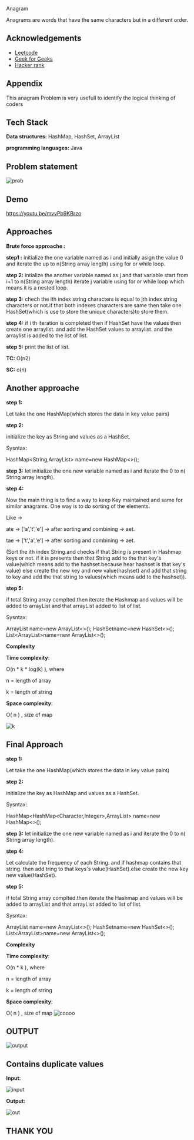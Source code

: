 
Anagram

Anagrams are words that have the same characters but in a different order.



## Acknowledgements

 - [Leetcode](https://leetcode.com/B171406/)
 - [Geek for Geeks]([https://github.com/matiassingers/awesome-readme](https://auth.geeksforgeeks.org/user/naveenpaezm5/practice))
 - [Hacker rank](https://www.hackerrank.com/naveenpallepu06)


## Appendix
This anagram Problem is very usefull to identify the logical thinking of coders
## Tech Stack

**Data structures:** HashMap, HashSet, ArrayList

**programming languages:** Java


## Problem statement
![prob](https://github.com/B171406/Anagram/assets/119347640/30e9e176-9424-4ce5-9c91-fe727bebb14d)
## Demo

https://youtu.be/mvvPb9KBrzo


## Approaches
**Brute force approache :**

**step1 :**
initialize the one variable named as i and initially asign the value 0 and iterate the up to n(String array length) using for or while loop.

**step 2:**
intialize the another variable named as j and that variable start from i+1 to n(String array length) iterate j variable using for or while loop which means it is a nested loop.

**step 3:** chech the ith index string characters is equal to jth index string characters or not.if that both indexes characters are same then take one HashSet(which is use to store the unique characters)to store them.

**step 4:** if i th iteration is completed then if HashSet have the values then create  one arraylist. and add the HashSet values to arraylist. and the arraylist is added to the list  of list.

**step 5:** print the list of list.

**TC:** O(n2)

**SC:** o(n)
## Another approache
**step 1:**

Let take the one HashMap(which stores the data in key value pairs)

**step 2:**

initialize the key as String and values as a HashSet.

Sysntax:

HashMap<String,ArrayList> name=new HashMap<>();

**step 3:**
let initialize the one new variable named as i and iterate the 0 to n( String array length).

**step 4:**

Now the main thing is to find a way to keep Key maintained and same for similar anagrams. One way is to do sorting of the elements.

Like ->

ate -> ['a','t','e'] -> after sorting and combining -> aet.

tae -> ['t','a','e'] -> after sorting and combining -> aet.

(Sort the ith index String.and checks if that String is present in Hashmap keys or not. if it is presents then that String add to the that key's value(which means add to the hashset.because hear hashset is that key's value) else create the new key and new value(hashset) and add that string to key and add the that string to values(which means add to the hashset)).

**step 5:**

if total String array complted.then iterate the Hashmap and values will be added to arrayList and that arrayList added to list of list.

Sysntax:

ArrayList<String> name=new ArrayList<>();
HashSet<String>name=new HashSet<>();
List<ArrayList<String>>name=new ArrayList<>();

**Complexity**

**Time complexity**:

 O(n * k * log(k) ), where

n = length of array

k = length of string

**Space complexity**:

 O( n ) , size of map
 
 ![k](https://github.com/B171406/Anagram/assets/119347640/ef404d48-4f56-4f03-9af1-e5198db07cf0)

## Final Approach

**step 1:**

Let take the one HashMap(which stores the data in key value pairs)

**step 2:**

initialize the key as HashMap and values as a HashSet.

Sysntax:

HashMap<HashMap<Character,Integer>,ArrayList> name=new HashMap<>();

**step 3:**
let initialize the one new variable named as i and iterate the 0 to n( String array length).

**step 4:**

Let calculate the frequency of each String. and if hashmap contains that string. then add tring to that keys's value(HashSet).else create the new key new value(HashSet).

**step 5:**

if total String array complted.then iterate the Hashmap and values will be added to arrayList and that arrayList added to list of list.

Sysntax:

ArrayList<String> name=new ArrayList<>();
HashSet<String>name=new HashSet<>();
List<ArrayList<String>>name=new ArrayList<>();

**Complexity**

**Time complexity**:

 O(n * k ), where

n = length of array

k = length of string

**Space complexity**:

 O( n ) , size of map
 ![coooo](https://github.com/B171406/Anagram/assets/119347640/f4d4ebc6-be02-4371-8a57-cdcde941fb0a)
 
## OUTPUT
 
 ![output](https://github.com/B171406/Anagram/assets/119347640/aa5e0518-d9e2-42bc-8ab8-5cd641493aa1)

 ## Contains duplicate values
 
 **Input:**
 

 ![input](https://github.com/B171406/Anagram/assets/119347640/837ef4b1-6d6a-44d2-b9d7-3b1387d9eca0)
 
 **Output:**
 
 ![out](https://github.com/B171406/Anagram/assets/119347640/750b7c02-31d0-4753-acf8-e33e2c6be280)


 
 
 ## THANK YOU
